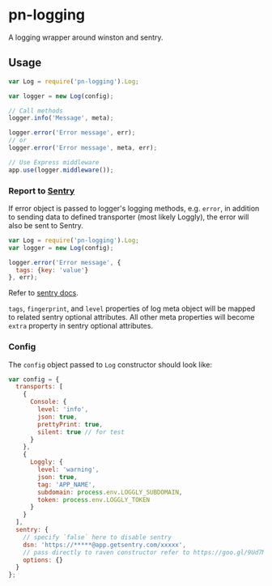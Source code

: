# pn-logging

A logging wrapper around winston and sentry.

## Usage

```js
var Log = require('pn-logging').Log;

var logger = new Log(config);

// Call methods
logger.info('Message', meta);

logger.error('Error message', err);
// or
logger.error('Error message', meta, err);

// Use Express middleware
app.use(logger.middleware());
```

### Report to [Sentry](https://getsentry.com)

If error object is passed to logger's logging methods, e.g. `error`, in addition to sending data to defined transporter (most likely Loggly), the error will also be sent to Sentry.

```js
var Log = require('pn-logging').Log;
var logger = new Log(config);

logger.error('Error message', {
  tags: {key: 'value'}
}, err);
```

Refer to [sentry docs](https://docs.getsentry.com/hosted/clients/node/usage/#optional-attributes).

`tags`, `fingerprint`, and `level` properties of log meta object will be mapped to related sentry optional attributes. All other meta properties will become `extra` property in sentry optional attributes.

### Config

The `config` object passed to `Log` constructor should look like:

```js
var config = {
  transports: [
    {
      Console: {
        level: 'info',
        json: true,
        prettyPrint: true,
        silent: true // for test
      }
    },
    {
      Loggly: {
        level: 'warning',
        json: true,
        tag: 'APP_NAME',
        subdomain: process.env.LOGGLY_SUBDOMAIN,
        token: process.env.LOGGLY_TOKEN
      }
    }
  ],
  sentry: {
    // specify `false` here to disable sentry
    dsn: 'https://*****@app.getsentry.com/xxxxx',
    // pass directly to raven constructor refer to https://goo.gl/9Ud7Mz
    options: {}
  }
};
```
